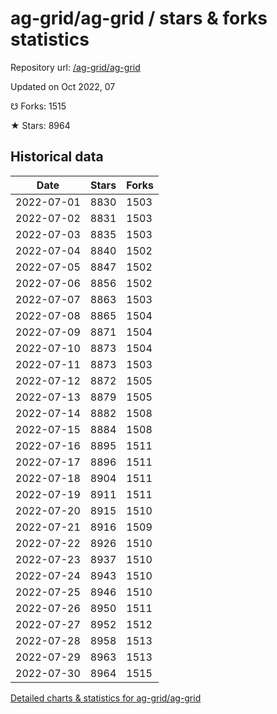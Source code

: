 # ag-grid/ag-grid / stars & forks statistics

Repository url: [/ag-grid/ag-grid](https://github.com/ag-grid/ag-grid)

Updated on Oct 2022, 07

☋ Forks: 1515

★ Stars: 8964

## Historical data
| Date | Stars | Forks |
|------|-------|-------|
| 2022-07-01 | 8830 | 1503 | 
| 2022-07-02 | 8831 | 1503 | 
| 2022-07-03 | 8835 | 1503 | 
| 2022-07-04 | 8840 | 1502 | 
| 2022-07-05 | 8847 | 1502 | 
| 2022-07-06 | 8856 | 1502 | 
| 2022-07-07 | 8863 | 1503 | 
| 2022-07-08 | 8865 | 1504 | 
| 2022-07-09 | 8871 | 1504 | 
| 2022-07-10 | 8873 | 1504 | 
| 2022-07-11 | 8873 | 1503 | 
| 2022-07-12 | 8872 | 1505 | 
| 2022-07-13 | 8879 | 1505 | 
| 2022-07-14 | 8882 | 1508 | 
| 2022-07-15 | 8884 | 1508 | 
| 2022-07-16 | 8895 | 1511 | 
| 2022-07-17 | 8896 | 1511 | 
| 2022-07-18 | 8904 | 1511 | 
| 2022-07-19 | 8911 | 1511 | 
| 2022-07-20 | 8915 | 1510 | 
| 2022-07-21 | 8916 | 1509 | 
| 2022-07-22 | 8926 | 1510 | 
| 2022-07-23 | 8937 | 1510 | 
| 2022-07-24 | 8943 | 1510 | 
| 2022-07-25 | 8946 | 1510 | 
| 2022-07-26 | 8950 | 1511 | 
| 2022-07-27 | 8952 | 1512 | 
| 2022-07-28 | 8958 | 1513 | 
| 2022-07-29 | 8963 | 1513 | 
| 2022-07-30 | 8964 | 1515 | 


[Detailed charts & statistics for ag-grid/ag-grid](https://reviewgithub.com/rep/ag-grid/ag-grid)
